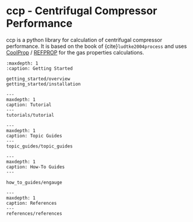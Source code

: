 # ccp - Centrifugal Compressor Performance

ccp is a python library for calculation of centrifugal compressor performance.
It is based on the book of {cite}`ludtke2004process` and uses 
[CoolProp](http://www.coolprop.org/) / 
[REFPROP](https://www.nist.gov/srd/refprop)
for the gas properties calculations.

```{toctree}
:maxdepth: 1
:caption: Getting Started

getting_started/overview
getting_started/installation
```

```{toctree}
---
maxdepth: 1
caption: Tutorial
---
tutorials/tutorial
```

```{toctree}
---
maxdepth: 1
caption: Topic Guides
---
topic_guides/topic_guides
```

```{toctree}
---
maxdepth: 1
caption: How-To Guides
---

how_to_guides/engauge
```

```{toctree}
---
maxdepth: 1
caption: References
---
references/references
```

```{bibliography} references.bib
```
